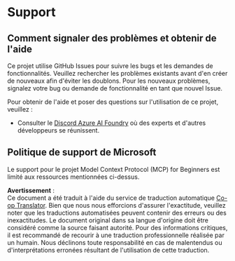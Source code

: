 <!--
CO_OP_TRANSLATOR_METADATA:
{
  "original_hash": "368870f8ab79f903ad80b6a985829516",
  "translation_date": "2025-07-22T02:53:39+00:00",
  "source_file": "SUPPORT.md",
  "language_code": "fr"
}
-->
# Support

## Comment signaler des problèmes et obtenir de l'aide  

Ce projet utilise GitHub Issues pour suivre les bugs et les demandes de fonctionnalités. Veuillez rechercher les problèmes existants avant d'en créer de nouveaux afin d'éviter les doublons. Pour les nouveaux problèmes, signalez votre bug ou demande de fonctionnalité en tant que nouvel Issue.

Pour obtenir de l'aide et poser des questions sur l'utilisation de ce projet, veuillez :
- Consulter le [Discord Azure AI Foundry](https://discord.com/invite/ByRwuEEgH4) où des experts et d'autres développeurs se réunissent.

## Politique de support de Microsoft  

Le support pour le projet Model Context Protocol (MCP) for Beginners est limité aux ressources mentionnées ci-dessus.

**Avertissement** :  
Ce document a été traduit à l'aide du service de traduction automatique [Co-op Translator](https://github.com/Azure/co-op-translator). Bien que nous nous efforcions d'assurer l'exactitude, veuillez noter que les traductions automatisées peuvent contenir des erreurs ou des inexactitudes. Le document original dans sa langue d'origine doit être considéré comme la source faisant autorité. Pour des informations critiques, il est recommandé de recourir à une traduction professionnelle réalisée par un humain. Nous déclinons toute responsabilité en cas de malentendus ou d'interprétations erronées résultant de l'utilisation de cette traduction.